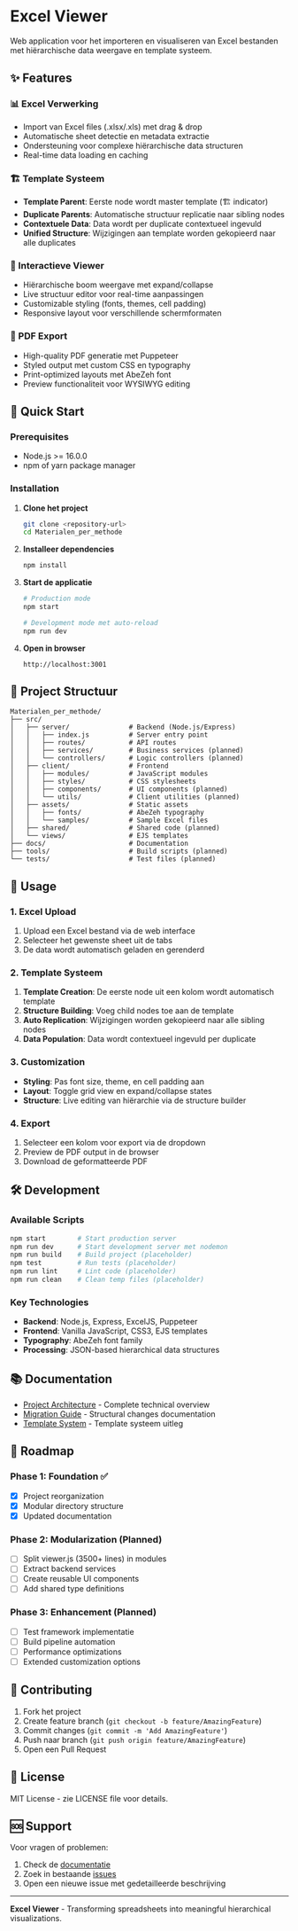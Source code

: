 # Excel Viewer

Web application voor het importeren en visualiseren van Excel bestanden met hiërarchische data weergave en template systeem.

## ✨ Features

### 📊 Excel Verwerking
- Import van Excel files (.xlsx/.xls) met drag & drop
- Automatische sheet detectie en metadata extractie
- Ondersteuning voor complexe hiërarchische data structuren
- Real-time data loading en caching

### 🏗️ Template Systeem
- **Template Parent**: Eerste node wordt master template (🏗️ indicator)
- **Duplicate Parents**: Automatische structuur replicatie naar sibling nodes
- **Contextuele Data**: Data wordt per duplicate contextueel ingevuld
- **Unified Structure**: Wijzigingen aan template worden gekopieerd naar alle duplicates

### 🎨 Interactieve Viewer
- Hiërarchische boom weergave met expand/collapse
- Live structuur editor voor real-time aanpassingen
- Customizable styling (fonts, themes, cell padding)
- Responsive layout voor verschillende schermformaten

### 📄 PDF Export
- High-quality PDF generatie met Puppeteer
- Styled output met custom CSS en typography
- Print-optimized layouts met AbeZeh font
- Preview functionaliteit voor WYSIWYG editing

## 🚀 Quick Start

### Prerequisites
- Node.js >= 16.0.0
- npm of yarn package manager

### Installation

1. **Clone het project**
   ```bash
   git clone <repository-url>
   cd Materialen_per_methode
   ```

2. **Installeer dependencies**
   ```bash
   npm install
   ```

3. **Start de applicatie**
   ```bash
   # Production mode
   npm start
   
   # Development mode met auto-reload
   npm run dev
   ```

4. **Open in browser**
   ```
   http://localhost:3001
   ```

## 📁 Project Structuur

```
Materialen_per_methode/
├── src/
│   ├── server/               # Backend (Node.js/Express)
│   │   ├── index.js          # Server entry point
│   │   ├── routes/           # API routes
│   │   ├── services/         # Business services (planned)
│   │   └── controllers/      # Logic controllers (planned)
│   ├── client/               # Frontend
│   │   ├── modules/          # JavaScript modules
│   │   ├── styles/           # CSS stylesheets
│   │   ├── components/       # UI components (planned)
│   │   └── utils/            # Client utilities (planned)
│   ├── assets/               # Static assets
│   │   ├── fonts/            # AbeZeh typography
│   │   └── samples/          # Sample Excel files
│   ├── shared/               # Shared code (planned)
│   └── views/                # EJS templates
├── docs/                     # Documentation
├── tools/                    # Build scripts (planned)
└── tests/                    # Test files (planned)
```

## 🔧 Usage

### 1. Excel Upload
1. Upload een Excel bestand via de web interface
2. Selecteer het gewenste sheet uit de tabs
3. De data wordt automatisch geladen en gerenderd

### 2. Template Systeem
1. **Template Creation**: De eerste node uit een kolom wordt automatisch template
2. **Structure Building**: Voeg child nodes toe aan de template
3. **Auto Replication**: Wijzigingen worden gekopieerd naar alle sibling nodes
4. **Data Population**: Data wordt contextueel ingevuld per duplicate

### 3. Customization
- **Styling**: Pas font size, theme, en cell padding aan
- **Layout**: Toggle grid view en expand/collapse states
- **Structure**: Live editing van hiërarchie via de structure builder

### 4. Export
1. Selecteer een kolom voor export via de dropdown
2. Preview de PDF output in de browser
3. Download de geformatteerde PDF

## 🛠️ Development

### Available Scripts

```bash
npm start        # Start production server
npm run dev      # Start development server met nodemon
npm run build    # Build project (placeholder)
npm test         # Run tests (placeholder)
npm run lint     # Lint code (placeholder)
npm run clean    # Clean temp files (placeholder)
```

### Key Technologies

- **Backend**: Node.js, Express, ExcelJS, Puppeteer
- **Frontend**: Vanilla JavaScript, CSS3, EJS templates
- **Typography**: AbeZeh font family
- **Processing**: JSON-based hierarchical data structures

## 📚 Documentation

- [Project Architecture](./PROJECT_ARCHITECTURE.md) - Complete technical overview
- [Migration Guide](./MIGRATION_GUIDE.md) - Structural changes documentation
- [Template System](./uitleg.md) - Template systeem uitleg

## 🎯 Roadmap

### Phase 1: Foundation ✅
- [x] Project reorganization
- [x] Modular directory structure
- [x] Updated documentation

### Phase 2: Modularization (Planned)
- [ ] Split viewer.js (3500+ lines) in modules
- [ ] Extract backend services
- [ ] Create reusable UI components
- [ ] Add shared type definitions

### Phase 3: Enhancement (Planned)
- [ ] Test framework implementatie
- [ ] Build pipeline automation
- [ ] Performance optimizations
- [ ] Extended customization options

## 🤝 Contributing

1. Fork het project
2. Create feature branch (`git checkout -b feature/AmazingFeature`)
3. Commit changes (`git commit -m 'Add AmazingFeature'`)
4. Push naar branch (`git push origin feature/AmazingFeature`)
5. Open een Pull Request

## 📝 License

MIT License - zie LICENSE file voor details.

## 🆘 Support

Voor vragen of problemen:
1. Check de [documentatie](./docs/)
2. Zoek in bestaande [issues](issues)
3. Open een nieuwe issue met gedetailleerde beschrijving

---

**Excel Viewer** - Transforming spreadsheets into meaningful hierarchical visualizations. 